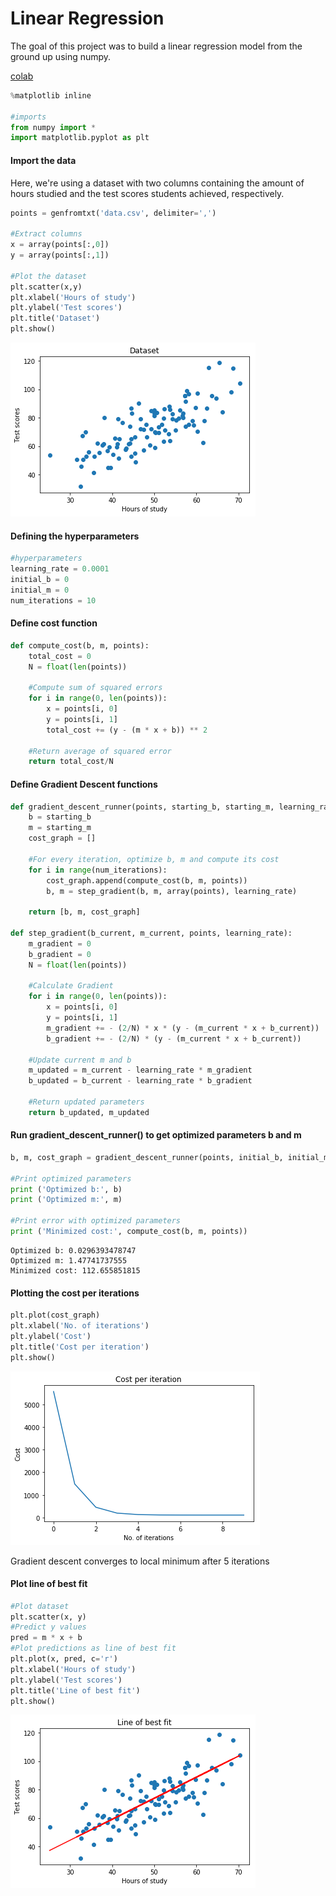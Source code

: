 
# Linear Regression

The goal of this project was to build a linear regression model from the ground up using numpy.

[colab](https://colab.research.google.com/drive/17Ew0vJDiJ1RcsNBXizewnQCQQ9ntAdCV) 


```python
%matplotlib inline

#imports
from numpy import *
import matplotlib.pyplot as plt
```

#### Import the data
Here, we're using a dataset with two columns containing the amount of hours studied and the test scores students achieved, respectively.


```python
points = genfromtxt('data.csv', delimiter=',')

#Extract columns
x = array(points[:,0])
y = array(points[:,1])

#Plot the dataset
plt.scatter(x,y)
plt.xlabel('Hours of study')
plt.ylabel('Test scores')
plt.title('Dataset')
plt.show()
```


![png](image/linear_regression_1.png)


#### Defining the hyperparameters


```python
#hyperparameters
learning_rate = 0.0001
initial_b = 0
initial_m = 0
num_iterations = 10
```

#### Define cost function


```python
def compute_cost(b, m, points):
    total_cost = 0
    N = float(len(points))
    
    #Compute sum of squared errors
    for i in range(0, len(points)):
        x = points[i, 0]
        y = points[i, 1]
        total_cost += (y - (m * x + b)) ** 2
        
    #Return average of squared error
    return total_cost/N
```

#### Define Gradient Descent functions


```python
def gradient_descent_runner(points, starting_b, starting_m, learning_rate, num_iterations):
    b = starting_b
    m = starting_m
    cost_graph = []

    #For every iteration, optimize b, m and compute its cost
    for i in range(num_iterations):
        cost_graph.append(compute_cost(b, m, points))
        b, m = step_gradient(b, m, array(points), learning_rate)

    return [b, m, cost_graph]

def step_gradient(b_current, m_current, points, learning_rate):
    m_gradient = 0
    b_gradient = 0
    N = float(len(points))

    #Calculate Gradient
    for i in range(0, len(points)):
        x = points[i, 0]
        y = points[i, 1]
        m_gradient += - (2/N) * x * (y - (m_current * x + b_current))
        b_gradient += - (2/N) * (y - (m_current * x + b_current))
    
    #Update current m and b
    m_updated = m_current - learning_rate * m_gradient
    b_updated = b_current - learning_rate * b_gradient

    #Return updated parameters
    return b_updated, m_updated
```

#### Run gradient_descent_runner() to get optimized parameters b and m


```python
b, m, cost_graph = gradient_descent_runner(points, initial_b, initial_m, learning_rate, num_iterations)

#Print optimized parameters
print ('Optimized b:', b)
print ('Optimized m:', m)

#Print error with optimized parameters
print ('Minimized cost:', compute_cost(b, m, points))
```

    Optimized b: 0.0296393478747
    Optimized m: 1.47741737555
    Minimized cost: 112.655851815


#### Plotting the cost per iterations


```python
plt.plot(cost_graph)
plt.xlabel('No. of iterations')
plt.ylabel('Cost')
plt.title('Cost per iteration')
plt.show()
```


![png](image/linear_regression_2.png)


Gradient descent converges to local minimum after 5 iterations

#### Plot line of best fit


```python
#Plot dataset
plt.scatter(x, y)
#Predict y values
pred = m * x + b
#Plot predictions as line of best fit
plt.plot(x, pred, c='r')
plt.xlabel('Hours of study')
plt.ylabel('Test scores')
plt.title('Line of best fit')
plt.show()
```


![png](image/linear_regression_3.png)

